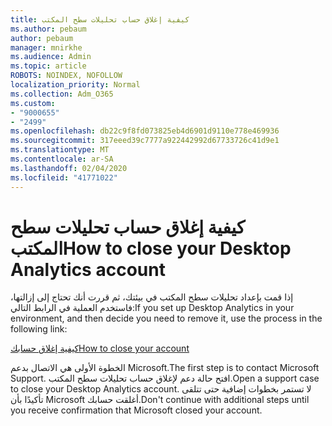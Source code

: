 ```yaml
---
title: كيفية إغلاق حساب تحليلات سطح المكتب
ms.author: pebaum
author: pebaum
manager: mnirkhe
ms.audience: Admin
ms.topic: article
ROBOTS: NOINDEX, NOFOLLOW
localization_priority: Normal
ms.collection: Adm_O365
ms.custom:
- "9000655"
- "2499"
ms.openlocfilehash: db22c9f8fd073825eb4d6901d9110e778e469936
ms.sourcegitcommit: 317eeed39c7777a922442992d67733726c41d9e1
ms.translationtype: MT
ms.contentlocale: ar-SA
ms.lasthandoff: 02/04/2020
ms.locfileid: "41771022"
---
```

# <a name="how-to-close-your-desktop-analytics-account"></a><span data-ttu-id="bf12e-102">كيفية إغلاق حساب تحليلات سطح المكتب</span><span class="sxs-lookup"><span data-stu-id="bf12e-102">How to close your Desktop Analytics account</span></span>

<span data-ttu-id="bf12e-103">إذا قمت بإعداد تحليلات سطح المكتب في بيئتك، ثم قررت أنك تحتاج إلى إزالتها، فاستخدم العملية في الرابط التالي:</span><span class="sxs-lookup"><span data-stu-id="bf12e-103">If you set up Desktop Analytics in your environment, and then decide you need to remove it, use the process in the following link:</span></span>

[<span data-ttu-id="bf12e-104">كيفية إغلاق حسابك</span><span class="sxs-lookup"><span data-stu-id="bf12e-104">How to close your account</span></span>](https://docs.microsoft.com/configmgr/desktop-analytics/account-close)

<span data-ttu-id="bf12e-105">الخطوة الأولى هي الاتصال بدعم Microsoft.</span><span class="sxs-lookup"><span data-stu-id="bf12e-105">The first step is to contact Microsoft Support.</span></span> <span data-ttu-id="bf12e-106">افتح حالة دعم لإغلاق حساب تحليلات سطح المكتب.</span><span class="sxs-lookup"><span data-stu-id="bf12e-106">Open a support case to close your Desktop Analytics account.</span></span> <span data-ttu-id="bf12e-107">لا تستمر بخطوات إضافية حتى تتلقى تأكيدًا بأن Microsoft أغلقت حسابك.</span><span class="sxs-lookup"><span data-stu-id="bf12e-107">Don't continue with additional steps until you receive confirmation that Microsoft closed your account.</span></span>